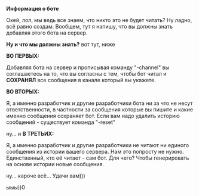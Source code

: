 **Информация о боте**

Окей, лол, мы ведь все знаем, что никто это не будет читать? Ну ладно, всё равно создам.
Вообщем, тут я напишу, что вы должны знать добавляя этого бота на сервер.

**Ну и что мы должны знать?**
вот тут, ниже

**ВО ПЕРВЫХ:**

Добавляя бота на сервер и прописывая команду "-channel" вы соглашаетесь на то, что вы согласны с тем, чтобы бот читал и **СОХРАНЯЛ** все сообщения в канале который вы укажете. 

**ВО ВТОРЫХ:**

Я, а именно разработчик и другие разработчики бота ни за что не несут ответственности, в частности за сообщения которые вы пишите и какие именно сообщения сохраняет бот. Если вам надо удалить историю сообщений - существует команда "-reset"

ну... и **В ТРЕТЬИХ:**

Я, а именно разработчик и другие разработчики не читают ни единого сообщения из истории вашего сервера. Нам это попросту не нужно. Единственный, кто её читает - сам бот. Для чего? Чтобы генерировать на основе истории новые сообщения.

ну... кароче всё... Удачи вам)))

ыыы))0
